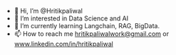 - 👋 Hi, I’m @Hritikpaliwal
- 👀 I’m interested in Data Science and AI
- 🌱 I’m currently learning Langchain, RAG, BigData.
- 📫 How to reach me hritikpaliwalwork@gmail.com or www.linkedin.com/in/hritikpaliwal
<!---
Hritikpaliwal/Hritikpaliwal is a ✨ special ✨ repository because its `README.md` (this file) appears on your GitHub profile.
You can click the Preview link to take a look at your changes.
--->
